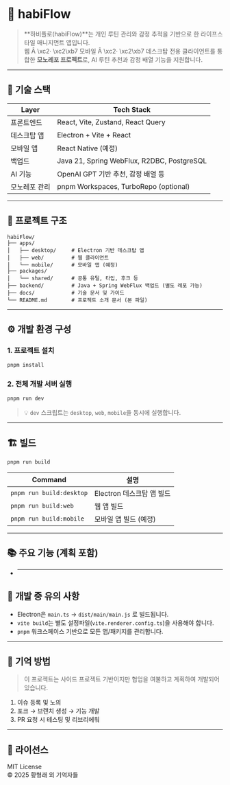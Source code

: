 # 🌿 habiFlow

> \*\*하비플로(habiFlow)\*\*는 개인 루틴 관리와 감정 추적을 기반으로 한 라이프스타일 매니지먼트 앱입니다.\
> 웹 Â \xc2· \xc2\xb7 모바일 Â \xc2· \xc2\xb7 데스크탑 전용 클라이언트를 통합한 **모노레포 프로젝트**로, AI 루틴 추천과 감정 배열 기능을 지원합니다.

---

## 📆 기술 스택

| Layer         | Tech Stack                                 |
| ------------- | ------------------------------------------ |
| 프론트엔드    | React, Vite, Zustand, React Query          |
| 데스크탑 앱   | Electron + Vite + React                    |
| 모바일 앱     | React Native (예정)                        |
| 백업드        | Java 21, Spring WebFlux, R2DBC, PostgreSQL |
| AI 기능       | OpenAI GPT 기반 추천, 감정 배열 등         |
| 모노레포 관리 | pnpm Workspaces, TurboRepo (optional)      |

---

## 📂 프로젝트 구조

```
habiFlow/
├── apps/
│   ├── desktop/     # Electron 기반 데스크탑 앱
│   ├── web/         # 웹 클라이언트
│   └── mobile/      # 모바일 앱 (예정)
├── packages/
│   └── shared/      # 공통 유틸, 타입, 후크 등
├── backend/         # Java + Spring WebFlux 백업드 (별도 레포 가능)
├── docs/            # 기술 문서 및 가이드
└── README.md        # 프로젝트 소개 문서 (본 파일)
```

---

## ⚙️ 개발 환경 구성

### 1. 프로젝트 설치

```bash
pnpm install
```

### 2. 전체 개발 서버 실행

```bash
pnpm run dev
```

> 💡 `dev` 스크립트는 `desktop`, `web`, `mobile`을 동시에 실행합니다.

---

## 🏗️ 빌드

```bash
pnpm run build
```

| Command                  | 설명                      |
| ------------------------ | ------------------------- |
| `pnpm run build:desktop` | Electron 데스크탑 앱 빌드 |
| `pnpm run build:web`     | 웹 앱 빌드                |
| `pnpm run build:mobile`  | 모바일 앱 빌드 (예정)     |

---

## 📚 주요 기능 (계획 포함)

- ***

## 🧚 개발 중 유의 사항

- Electron은 `main.ts` → `dist/main/main.js` 로 빌드됩니다.
- `vite build`는 별도 설정파일(`vite.renderer.config.ts`)을 사용해야 합니다.
- `pnpm` 워크스페이스 기반으로 모든 앱/패키지를 관리합니다.

---

## 🤝 기억 방법

> 이 프로젝트는 사이드 프로젝트 기반이지만 협업을 여불하고 계획하여 개발되어 있습니다.

1. 이슈 등록 및 노의
2. 포크 → 브랜치 생성 → 기능 개발
3. PR 요청 시 테스팅 및 리브리에워

---

## 📄 라이선스

MIT License\
© 2025 황형래 외 기억자들
